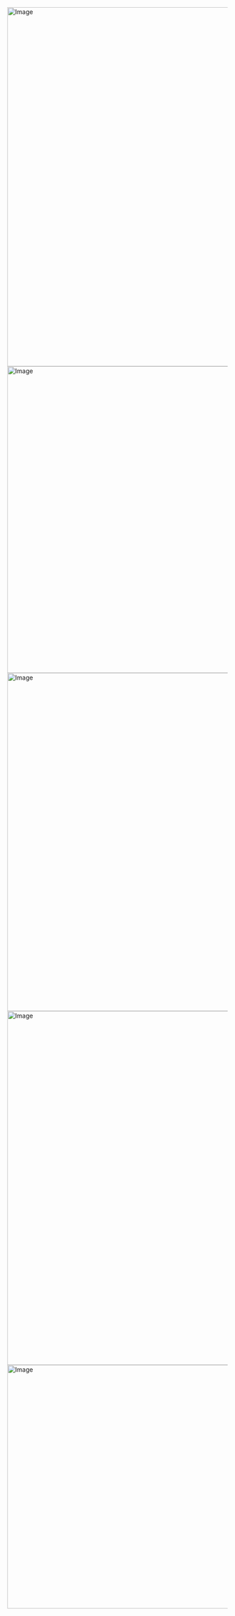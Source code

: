 <img width="1517" height="821" alt="Image" src="https://github.com/user-attachments/assets/38f72cb0-e837-4764-afc4-ddd8678abe2e" />

<img width="1501" height="701" alt="Image" src="https://github.com/user-attachments/assets/2dfb7522-9d6d-4d27-bc59-66f3399faa91" />

<img width="1501" height="773" alt="Image" src="https://github.com/user-attachments/assets/14ce9589-f0b4-4af6-8cb5-4c83f6bd6508" />

<img width="1521" height="809" alt="Image" src="https://github.com/user-attachments/assets/e8cb8aa5-178a-4f8d-b812-f0eb27ddc9ff" />

<img width="1509" height="557" alt="Image" src="https://github.com/user-attachments/assets/7e7163d1-0ab8-4dae-b3f2-2789f54ad0e2" />
